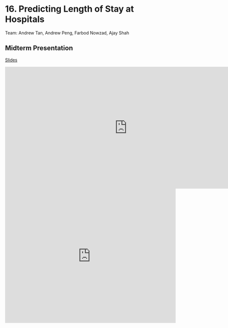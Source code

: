 # 16. Predicting Length of Stay at Hospitals

Team: Andrew Tan, Andrew Peng, Farbod Nowzad, Ajay Shah

## Midterm Presentation

[Slides](midterm/16.pptx)

<center><iframe src="http://docs.google.com/gview?url=http://courses.d2l.ai/berkeley-stat-157/projects/midterm/16.pptx&embedded=true"
    style="width:800px; height:400px;" frameborder="0"></iframe></center>

<center><iframe width="560" height="441" src="https://www.youtube.com/embed/yjJVlx1smME" frameborder="0" allowfullscreen></iframe></center>
